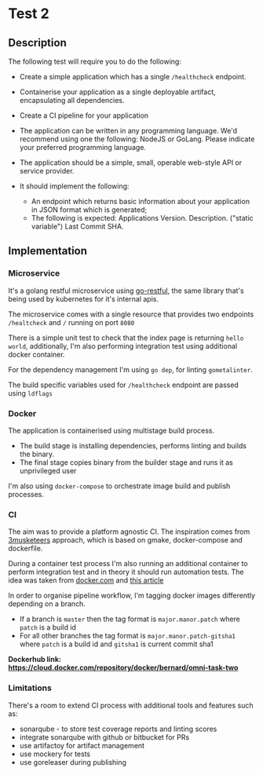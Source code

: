 # Test 2
## Description
The following test will require you to do the following:

* Create a simple application which has a single `/healthcheck` endpoint.
* Containerise your application as a single deployable artifact, encapsulating all dependencies. 
* Create a CI pipeline for your application
* The application can be written in any programming language. We'd recommend using one the following: NodeJS or GoLang. Please indicate your preferred programming language.
* The application should be a simple, small, operable web-style API or service provider. 
* It should implement the following: 

    * An endpoint which returns basic information about your application in JSON format which is generated; 
    * The following is expected: Applications Version. Description. ("static variable") Last Commit SHA.

## Implementation
### Microservice
It's a golang restful microservice using [go-restful](github.com/emicklei/go-restful), the same library that's being used by kubernetes for it's internal apis.

The microservice comes with a single resource that provides two endpoints
`/healtcheck` and `/` running on port `8080`

There is a simple unit test to check that the index page is returning `hello world`, 
additionally, I'm also performing integration test using additional docker container.

For the dependency management I'm using `go dep`, for linting `gometalinter`.

The build specific variables used for `/healthcheck` endpoint are passed using `ldflags`

### Docker
The application is containerised using multistage build process.

* The build stage is installing dependencies, performs linting and builds the binary.
* The final stage copies binary from the builder stage and runs it as unprivileged user

I'm also using `docker-compose` to orchestrate image build and publish processes.


### CI
The aim was to provide a platform agnostic CI. The inspiration comes from [3musketeers](https://3musketeers.io/) approach, which is based on
gmake, docker-compose and dockerfile.

During a container test process I'm also running an additional container to perform
integration test and in theory it should run automation tests. The idea was taken from [docker.com](https://success.docker.com/article/dev-pipeline#cicdworkflow) and
[this article](https://docs.microsoft.com/en-us/azure/devops/pipelines/languages/docker?view=azure-devops&tabs=yaml#use-docker-compose)


In order to organise pipeline workflow, I'm tagging docker images differently depending on a branch.

* If a branch is `master` then the tag format is `major.manor.patch` where `patch` is a build id
* For all other branches the tag format is `major.manor.patch-gitsha1` where `patch` is a build id and `gitsha1` is current commit sha1

**Dockerhub link: https://cloud.docker.com/repository/docker/bernard/omni-task-two**

### Limitations
There's a room to extend CI process with additional tools and features such as:

* sonarqube - to store test coverage reports and linting scores
* integrate sonarqube with github or bitbucket for PRs
* use artifactoy for artifact management
* use mockery for tests
* use goreleaser during publishing
  